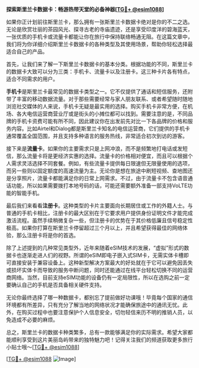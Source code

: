 **探索斯里兰卡数据卡：畅游热带天堂的必备神器[[TG💪+ @esim1088](https://t.me/s/esim1088)]**

如果你正计划前往斯里兰卡，那么拥有一张斯里兰卡数据卡绝对是你的不二之选。无论是欣赏壮丽的茶园风光、探寻古老的寺庙遗迹，还是享受印度洋的碧海蓝天，一张优质的手机卡或流量卡都能让你在旅行中保持联络畅通无阻。在这篇文章中，我们将为你详细介绍斯里兰卡数据卡的各种类型及其使用场景，帮助你轻松选择最适合自己的产品。

首先，让我们来了解一下斯里兰卡数据卡的基本分类。根据功能的不同，斯里兰卡的数据卡大致可以分为三类：手机卡、流量卡以及注册卡。这三种卡片各有特点，适合不同需求的用户。

**手机卡**是斯里兰卡最常见的数据卡类型之一。它不仅提供了通话和短信服务，还附带了丰富的移动数据流量。对于那些需要经常与家人朋友联系、或者希望随时随地浏览社交媒体的人来说，手机卡无疑是最实用的选择。购买手机卡非常方便，在机场、各大电信运营商营业厅或是街头的小摊位都可以找到。需要注意的是，不同品牌的手机卡资费可能有所不同，因此建议你在出发前先对比一下各品牌的价格和服务内容。比如Airtel和Dialog都是斯里兰卡知名的电信运营商，它们提供的手机卡通常覆盖全国范围，并且支持多种语言的服务热线，非常适合初次到访的游客。

接下来是**流量卡**。如果你的主要需求只是上网冲浪，而不是频繁地打电话或发短信，那么流量卡将是更经济实惠的选择。流量卡的价格相对便宜，而且可以根据个人需求灵活选择不同套餐。例如，有些流量卡提供每日限速但无限量使用的选项，而另一些则以固定额度的高速流量为主。无论你是想在旅途中刷短视频、查地图还是分享照片，流量卡都能满足你的日常上网需求。不过，由于流量卡不包含语音通话功能，所以如果需要拨打本地号码的话，可能还需要额外准备一部支持VoLTE功能的智能手机。

最后我们来看看**注册卡**。这种类型的卡片主要面向长期居住或工作的外籍人士。与普通的手机卡相比，注册卡的最大区别在于它要求用户提供身份证明文件才能完成激活流程。虽然手续稍微复杂一些，但注册卡的优势在于其价格低廉且信号稳定性极高。如果你打算在斯里兰卡停留超过三个月以上，并且希望获得最佳的网络体验，那么注册卡将是你的首选。

除了上述提到的几种常见类型外，近年来随着eSIM技术的发展，“虚拟”形式的数据卡也逐渐走进人们的视野。所谓的eSIM即电子嵌入式SIM卡，无需实体卡槽即可直接安装于兼容设备上。这种新型解决方案最大的好处就在于它可以避免因丢失或损坏实体卡而导致的服务中断问题，同时还能通过在线平台轻松切换不同的运营商网络。当然，目前支持eSIM功能的设备仍有一定局限性，所以在选购之前一定要确认自己的手机是否具备相关硬件支持。

无论你最终选择了哪一种数据卡，都别忘了提前做好功课哦！毕竟每个国家的通信环境都有所差异，只有充分了解当地的网络状况才能确保旅途中的通讯无忧。此外，在购买过程中也要注意保护个人信息安全，切勿轻信来历不明的推销人员，以免造成不必要的麻烦。

总之，斯里兰卡的数据卡种类繁多，总有一款能够满足你的实际需求。希望大家都能顺利享受到这片美丽岛屿带来的独特魅力吧！记得关注我们的频道获取更多旅行小贴士哦～[[TG💪+ @esim1088](https://t.me/s/esim1088)]

[[TG💪+ @esim1088](https://t.me/s/esim1088) ![Image](https://i.postimg.cc/4NQfJmqS/Snipaste-2025-05-13-00-14-12.png)]
